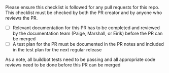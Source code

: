 Please ensure this checklist is followed for any pull requests for this repo. This checklist must be checked by both the PR creator and by anyone who reviews the PR.
* [ ] Relevant documentation for this PR has to be completed and reviewed by the documentation team (Paige, Marshall, or Eirik) before the PR can be merged
* [ ] A test plan for the PR must be documented in the PR notes and included in the test plan for the next regular release

As a note, all buildbot tests need to be passing and all appropriate code reviews need to be done before this PR can be merged
